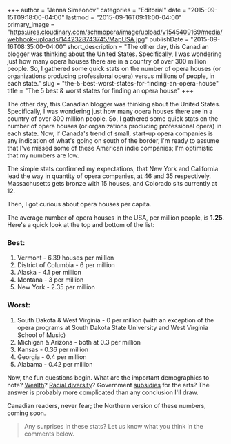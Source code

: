 +++
author = "Jenna Simeonov"
categories = "Editorial"
date = "2015-09-15T09:18:00-04:00"
lastmod = "2015-09-16T09:11:00-04:00"
primary_image = "https://res.cloudinary.com/schmopera/image/upload/v1545409169/media/webhook-uploads/1442328743745/MapUSA.jpg"
publishDate = "2015-09-16T08:35:00-04:00"
short_description = "The other day, this Canadian blogger was thinking about the United States. Specifically, I was wondering just how many opera houses there are in a country of over 300 million people. So, I gathered some quick stats on the number of opera houses (or organizations producing professional opera) versus millions of people, in each state."
slug = "the-5-best-worst-states-for-finding-an-opera-house"
title = "The 5 best &amp; worst states for finding an opera house"
+++

The other day, this Canadian blogger was thinking about the United States. Specifically, I was wondering just how many opera houses there are in a country of over 300 million people. So, I gathered some quick stats on the number of opera houses (or organizations producing professional opera) in each state. Now, if Canada's trend of small, start-up opera companies is any indication of what's going on south of the border, I'm ready to assume that I've missed some of these American indie companies; I'm optimistic that my numbers are low.

The simple stats confirmed my expectations, that New York and California lead the way in quantity of opera companies, at 46 and 35 respectively. Massachusetts gets bronze with 15 houses, and Colorado sits currently at 12.

Then, I got curious about opera houses per capita.

The average number of opera houses in the USA, per million people, is **1.25**. Here's a quick look at the top and bottom of the list:

### Best:

1. Vermont - 6.39 houses per million
2. District of Columbia - 6 per million
3. Alaska - 4.1 per million
4. Montana - 3 per million
5. New York - 2.35 per million

### Worst:

1. South Dakota & West Virginia - 0 per million (with an exception of the opera programs at South Dakota State University and West Virginia School of Music)
2. Michigan & Arizona - both at 0.3 per million
3. Kansas - 0.36 per million
4. Georgia - 0.4 per million
5. Alabama - 0.42 per million

Now, the fun questions begin. What are the important demographics to note? [Wealth](http://www.forbes.com/sites/kathryndill/2014/10/13/the-richest-and-poorest-states-in-2014/)? [Racial diversity](http://abcnews.go.com/US/story?id=93608&page=1)? Government [subsidies](http://artbistro.monster.com/careers/articles/9960-states-ranked-by-funding-for-the-arts) for the arts? The answer is probably more complicated than any conclusion I'll draw.

Canadian readers, never fear; the Northern version of these numbers, coming soon.

>Any surprises in these stats? Let us know what you think in the comments below.
